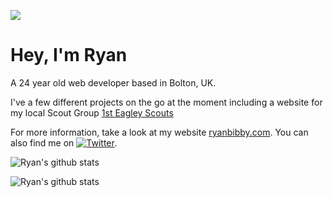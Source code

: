 ![](https://media.giphy.com/media/4Zo41lhzKt6iZ8xff9/giphy.gif)

# Hey, I'm Ryan

A 24 year old web developer based in Bolton, UK.

I've a few different projects on the go at the moment including a website for my local Scout Group [1st Eagley Scouts](https://1steagleyscouts.org.uk)

For more information, take a look at my website [ryanbibby.com](https://ryanbibby.com). You can also find me on [![Twitter][1.2]][1].

![Ryan's github stats](https://github-readme-stats.vercel.app/api/top-langs?username=rbibby&layout=compact)

![Ryan's github stats](https://github-readme-stats.vercel.app/api?username=rbibby&show_icons=true&count_private&layout=compact)

<!-- Icons -->
[1.2]: http://i.imgur.com/wWzX9uB.png

<!-- Links to your social media accounts -->

[1]: https://twitter.com/bibby_ryan
